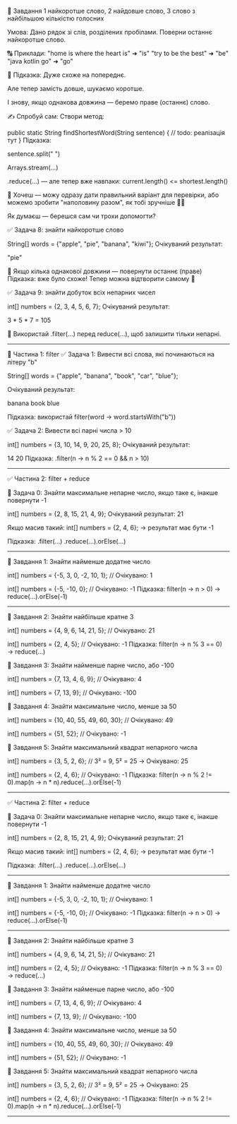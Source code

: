 🔧 Завдання 
1 найкоротше слово, 
2 найдовше слово, 
3 слово з найбільшою кількістю голосних

Умова:
Дано рядок зі слів, розділених пробілами.
Поверни останнє найкоротше слово.

🔠 Приклади:
"home is where the heart is" ➜ "is"
"try to be the best"         ➜ "be"
"java kotlin go"             ➜ "go"

🧠 Підказка:
Дуже схоже на попереднє.

Але тепер замість довше, шукаємо коротше.

І знову, якщо однакова довжина — беремо праве
(останнє) слово.

✍️ Спробуй сам:
Створи метод:

public static String findShortestWord(String sentence)
{
// todo: реалізація тут
}
Підказка:

sentence.split(" ")

Arrays.stream(...)

.reduce(...) — але тепер вже навпаки: current.length()
<= shortest.length()

🔄 Хочеш — можу одразу дати правильний варіант для
перевірки, або можемо зробити "наполовину разом",
як тобі зручніше 🧑‍💻

Як думаєш — берешся сам чи трохи допомогти?

✅ Задача 8: знайти найкоротше слово

String[] words = {"apple", "pie", "banana", "kiwi"};
Очікуваний результат:

"pie"

🧠 Якщо кілька однакової довжини — повернути останнє (праве)
Підказка: вже було схоже! Тепер можна відтворити самому 💪

✅ Задача 9: знайти добуток всіх непарних чисел

int[] numbers = {2, 3, 4, 5, 6, 7};
Очікуваний результат:

3 * 5 * 7 = 105

🧠 Використай .filter(...) перед reduce(...),
щоб залишити тільки непарні.

--------------------------------
🔹 Частина 1: filter
✅ Задача 1: Вивести всі слова, які починаються на літеру "b"

String[] words = {"apple", "banana", "book", "car", "blue"};

Очікуваний результат:

banana
book
blue

Підказка: використай filter(word -> word.startsWith("b"))

✅ Задача 2: Вивести всі парні числа > 10

int[] numbers = {3, 10, 14, 9, 20, 25, 8};
Очікуваний результат:

14
20
Підказка: .filter(n -> n % 2 == 0 && n > 10)

------------------------------------


✅ Частина 2: filter + reduce

🔹 Задача 0: Знайти максимальне непарне число,
якщо таке є, інакше повернути -1

int[] numbers = {2, 8, 15, 21, 4, 9};
Очікуваний результат:
21

Якщо масив такий:
int[] numbers = {2, 4, 6};
→ результат має бути -1

Підказка:
.filter(...)
.reduce(...).orElse(...)

----------------------

🔹 Завдання 1: Знайти найменше додатне число

int[] numbers = {-5, 3, 0, -2, 10, 1};
// Очікувано: 1

int[] numbers = {-5, -10, 0};
// Очікувано: -1
Підказка: filter(n -> n > 0) → reduce(...).orElse(-1)

----------------------------------------

🔹 Завдання 2: Знайти найбільше кратне 3

int[] numbers = {4, 9, 6, 14, 21, 5};
// Очікувано: 21

int[] numbers = {2, 4, 5};
// Очікувано: -1
Підказка: filter(n -> n % 3 == 0) → reduce(...)

🔹 Завдання 3: Знайти найменше парне число, або -100

int[] numbers = {7, 13, 4, 6, 9};
// Очікувано: 4

int[] numbers = {7, 13, 9};
// Очікувано: -100


🔹 Завдання 4: Знайти максимальне число, менше за 50

int[] numbers = {10, 40, 55, 49, 60, 30};
// Очікувано: 49

int[] numbers = {51, 52};
// Очікувано: -1


🔹 Завдання 5: Знайти максимальний квадрат непарного числа

int[] numbers = {3, 5, 2, 6};
// 3² = 9, 5² = 25 → Очікувано: 25

int[] numbers = {2, 4, 6};
// Очікувано: -1
Підказка: filter(n -> n % 2 != 0).map(n -> n * n).reduce(...).orElse(-1)


---------------------------------------------------



✅ Частина 2: filter + reduce

🔹 Задача 0: Знайти максимальне непарне число,
якщо таке є, інакше повернути -1

int[] numbers = {2, 8, 15, 21, 4, 9};
Очікуваний результат:
21

Якщо масив такий:
int[] numbers = {2, 4, 6};
→ результат має бути -1

Підказка:
.filter(...)
.reduce(...).orElse(...)

----------------------

🔹 Завдання 1: Знайти найменше додатне число

int[] numbers = {-5, 3, 0, -2, 10, 1};
// Очікувано: 1

int[] numbers = {-5, -10, 0};
// Очікувано: -1
Підказка: filter(n -> n > 0) → reduce(...).orElse(-1)

----------------------------------------

🔹 Завдання 2: Знайти найбільше кратне 3

int[] numbers = {4, 9, 6, 14, 21, 5};
// Очікувано: 21

int[] numbers = {2, 4, 5};
// Очікувано: -1
Підказка: filter(n -> n % 3 == 0) → reduce(...)

🔹 Завдання 3: Знайти найменше парне число, або -100

int[] numbers = {7, 13, 4, 6, 9};
// Очікувано: 4

int[] numbers = {7, 13, 9};
// Очікувано: -100


🔹 Завдання 4: Знайти максимальне число, менше за 50

int[] numbers = {10, 40, 55, 49, 60, 30};
// Очікувано: 49

int[] numbers = {51, 52};
// Очікувано: -1


🔹 Завдання 5: Знайти максимальний квадрат непарного числа

int[] numbers = {3, 5, 2, 6};
// 3² = 9, 5² = 25 → Очікувано: 25

int[] numbers = {2, 4, 6};
// Очікувано: -1
Підказка: filter(n -> n % 2 != 0).map(n -> n * n).reduce(...).orElse(-1)

------------------

